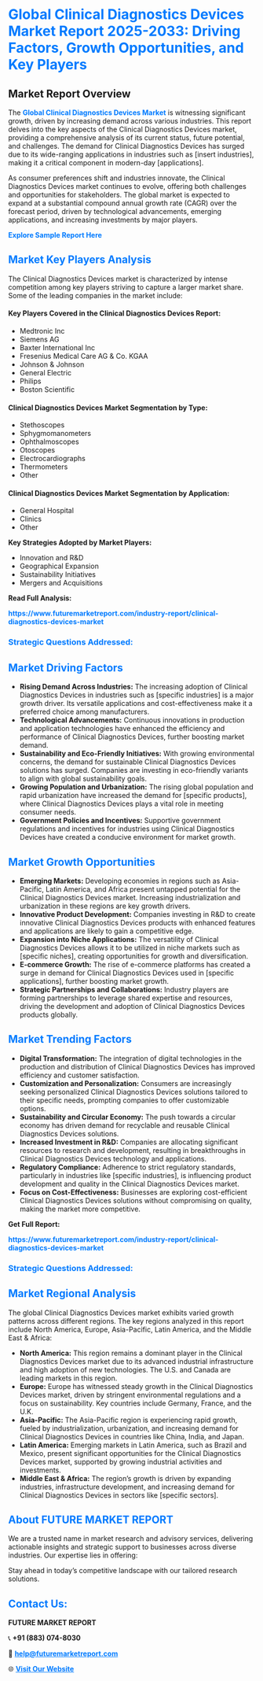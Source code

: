 <h1 style="color: #007BFF;">Global Clinical Diagnostics Devices Market Report 2025-2033: Driving Factors, Growth Opportunities, and Key Players</h1>

<section id="overview">
<h2>Market Report Overview</h2>
<p>The <a href="https://www.futuremarketreport.com/industry-report/clinical-diagnostics-devices-market" style="color: #007BFF; text-decoration: none;"><strong>Global Clinical Diagnostics Devices Market</strong></a> is witnessing significant growth, driven by increasing demand across various industries. This report delves into the key aspects of the Clinical Diagnostics Devices market, providing a comprehensive analysis of its current status, future potential, and challenges. The demand for Clinical Diagnostics Devices has surged due to its wide-ranging applications in industries such as [insert industries], making it a critical component in modern-day [applications].</p>
<p>As consumer preferences shift and industries innovate, the Clinical Diagnostics Devices market continues to evolve, offering both challenges and opportunities for stakeholders. The global market is expected to expand at a substantial compound annual growth rate (CAGR) over the forecast period, driven by technological advancements, emerging applications, and increasing investments by major players.</p>
</section>

<section id="overview">
<p><a href="https://www.futuremarketreport.com/request-sample/reportId=93214" style="color: #007BFF; text-decoration: none;"><strong>Explore Sample Report Here</strong></a></p>
</section>

<section id="key-players">
<h2 style="color: #007BFF;">Market Key Players Analysis</h2>
<p>The Clinical Diagnostics Devices market is characterized by intense competition among key players striving to capture a larger market share. Some of the leading companies in the market include:</p>
<h4>Key Players Covered in the Clinical Diagnostics Devices Report:</h4>
<ul><li>Medtronic Inc</li><li>Siemens AG</li><li>Baxter International Inc</li><li>Fresenius Medical Care AG &amp; Co. KGAA</li><li>Johnson &amp; Johnson</li><li>General Electric</li><li>Philips</li><li>Boston Scientific</li></ul>
<h4>Clinical Diagnostics Devices Market Segmentation by Type:</h4>
<ul><li>Stethoscopes</li><li>Sphygmomanometers</li><li>Ophthalmoscopes</li><li>Otoscopes</li><li>Electrocardiographs</li><li>Thermometers</li><li>Other</li></ul>

<h4>Clinical Diagnostics Devices Market Segmentation by Application:</h4>
<ul><li>General Hospital</li><li>Clinics</li><li>Other</li></ul>
<p><strong>Key Strategies Adopted by Market Players:</strong></p>
<ul>
<li>Innovation and R&D</li>
<li>Geographical Expansion</li>
<li>Sustainability Initiatives</li>
<li>Mergers and Acquisitions</li>
</ul>
</section>

<section>
<p><strong>Read Full Analysis: </strong></p><a href="https://www.futuremarketreport.com/industry-report/clinical-diagnostics-devices-market" style="color: #007BFF; text-decoration: none;"><strong>https://www.futuremarketreport.com/industry-report/clinical-diagnostics-devices-market</strong></a>
<h3 style="color: #007BFF;">Strategic Questions Addressed:</h3>
</section>

<section id="driving-factors">
<h2 style="color: #007BFF;">Market Driving Factors</h2>
<ul>
<li><strong>Rising Demand Across Industries:</strong> The increasing adoption of Clinical Diagnostics Devices in industries such as [specific industries] is a major growth driver. Its versatile applications and cost-effectiveness make it a preferred choice among manufacturers.</li>
<li><strong>Technological Advancements:</strong> Continuous innovations in production and application technologies have enhanced the efficiency and performance of Clinical Diagnostics Devices, further boosting market demand.</li>
<li><strong>Sustainability and Eco-Friendly Initiatives:</strong> With growing environmental concerns, the demand for sustainable Clinical Diagnostics Devices solutions has surged. Companies are investing in eco-friendly variants to align with global sustainability goals.</li>
<li><strong>Growing Population and Urbanization:</strong> The rising global population and rapid urbanization have increased the demand for [specific products], where Clinical Diagnostics Devices plays a vital role in meeting consumer needs.</li>
<li><strong>Government Policies and Incentives:</strong> Supportive government regulations and incentives for industries using Clinical Diagnostics Devices have created a conducive environment for market growth.</li>
</ul>
</section>

<section id="growth-opportunities">
<h2 style="color: #007BFF;">Market Growth Opportunities</h2>
<ul>
<li><strong>Emerging Markets:</strong> Developing economies in regions such as Asia-Pacific, Latin America, and Africa present untapped potential for the Clinical Diagnostics Devices market. Increasing industrialization and urbanization in these regions are key growth drivers.</li>
<li><strong>Innovative Product Development:</strong> Companies investing in R&D to create innovative Clinical Diagnostics Devices products with enhanced features and applications are likely to gain a competitive edge.</li>
<li><strong>Expansion into Niche Applications:</strong> The versatility of Clinical Diagnostics Devices allows it to be utilized in niche markets such as [specific niches], creating opportunities for growth and diversification.</li>
<li><strong>E-commerce Growth:</strong> The rise of e-commerce platforms has created a surge in demand for Clinical Diagnostics Devices used in [specific applications], further boosting market growth.</li>
<li><strong>Strategic Partnerships and Collaborations:</strong> Industry players are forming partnerships to leverage shared expertise and resources, driving the development and adoption of Clinical Diagnostics Devices products globally.</li>
</ul>
</section>

<section id="trending-factors">
<h2 style="color: #007BFF;">Market Trending Factors</h2>
<ul>
<li><strong>Digital Transformation:</strong> The integration of digital technologies in the production and distribution of Clinical Diagnostics Devices has improved efficiency and customer satisfaction.</li>
<li><strong>Customization and Personalization:</strong> Consumers are increasingly seeking personalized Clinical Diagnostics Devices solutions tailored to their specific needs, prompting companies to offer customizable options.</li>
<li><strong>Sustainability and Circular Economy:</strong> The push towards a circular economy has driven demand for recyclable and reusable Clinical Diagnostics Devices solutions.</li>
<li><strong>Increased Investment in R&D:</strong> Companies are allocating significant resources to research and development, resulting in breakthroughs in Clinical Diagnostics Devices technology and applications.</li>
<li><strong>Regulatory Compliance:</strong> Adherence to strict regulatory standards, particularly in industries like [specific industries], is influencing product development and quality in the Clinical Diagnostics Devices market.</li>
<li><strong>Focus on Cost-Effectiveness:</strong> Businesses are exploring cost-efficient Clinical Diagnostics Devices solutions without compromising on quality, making the market more competitive.</li>
</ul>
</section>

<section>
<p><strong>Get Full Report: </strong></p><a href="https://www.futuremarketreport.com/industry-report/clinical-diagnostics-devices-market" style="color: #007BFF; text-decoration: none;"><strong>https://www.futuremarketreport.com/industry-report/clinical-diagnostics-devices-market</strong></a>
<h3 style="color: #007BFF;">Strategic Questions Addressed:</h3>
</section>


<section id="regional-analysis">
<h2 style="color: #007BFF;">Market Regional Analysis</h2>
<p>The global Clinical Diagnostics Devices market exhibits varied growth patterns across different regions. The key regions analyzed in this report include North America, Europe, Asia-Pacific, Latin America, and the Middle East & Africa:</p>
<ul>
<li><strong>North America:</strong> This region remains a dominant player in the Clinical Diagnostics Devices market due to its advanced industrial infrastructure and high adoption of new technologies. The U.S. and Canada are leading markets in this region.</li>
<li><strong>Europe:</strong> Europe has witnessed steady growth in the Clinical Diagnostics Devices market, driven by stringent environmental regulations and a focus on sustainability. Key countries include Germany, France, and the U.K.</li>
<li><strong>Asia-Pacific:</strong> The Asia-Pacific region is experiencing rapid growth, fueled by industrialization, urbanization, and increasing demand for Clinical Diagnostics Devices in countries like China, India, and Japan.</li>
<li><strong>Latin America:</strong> Emerging markets in Latin America, such as Brazil and Mexico, present significant opportunities for the Clinical Diagnostics Devices market, supported by growing industrial activities and investments.</li>
<li><strong>Middle East & Africa:</strong> The region’s growth is driven by expanding industries, infrastructure development, and increasing demand for Clinical Diagnostics Devices in sectors like [specific sectors].</li>
</ul>
</section>

<footer>
<h2 style="color: #007BFF;">About FUTURE MARKET REPORT</h2>
<p>We are a trusted name in market research and advisory services, delivering actionable insights and strategic support to businesses across diverse industries. Our expertise lies in offering:</p>

<p>Stay ahead in today’s competitive landscape with our tailored research solutions.</p>

<h2 style="color: #007BFF;">Contact Us:</h2>
<p><strong>FUTURE MARKET REPORT</strong></p>
<p>📞 <strong>+91 (883) 074-8030</strong></p>
<p>📧 <strong><a href="mailto:help@futuremarketreport.com" style="color: #007BFF;">help@futuremarketreport.com</a></strong></p>
<p>🌐 <strong><a href="https://www.futuremarketreport.com/" style="color: #007BFF;">Visit Our Website</a></strong></p>
</footer>